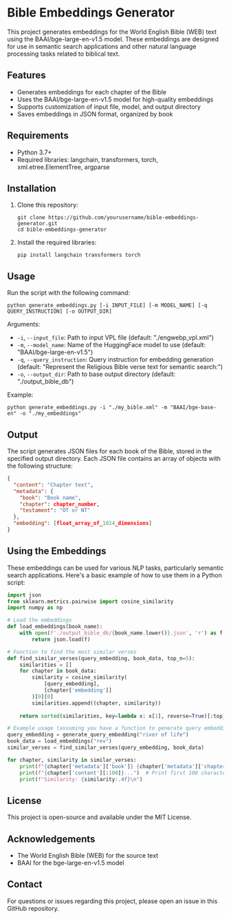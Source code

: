 # Bible Embeddings Generator

This project generates embeddings for the World English Bible (WEB) text using the BAAI/bge-large-en-v1.5 model. These embeddings are designed for use in semantic search applications and other natural language processing tasks related to biblical text.

## Features

- Generates embeddings for each chapter of the Bible
- Uses the BAAI/bge-large-en-v1.5 model for high-quality embeddings
- Supports customization of input file, model, and output directory
- Saves embeddings in JSON format, organized by book

## Requirements

- Python 3.7+
- Required libraries: langchain, transformers, torch, xml.etree.ElementTree, argparse

## Installation

1. Clone this repository:
   ```
   git clone https://github.com/yourusername/bible-embeddings-generator.git
   cd bible-embeddings-generator
   ```

2. Install the required libraries:
   ```
   pip install langchain transformers torch
   ```

## Usage

Run the script with the following command:

```
python generate_embeddings.py [-i INPUT_FILE] [-m MODEL_NAME] [-q QUERY_INSTRUCTION] [-o OUTPUT_DIR]
```

Arguments:
- `-i`, `--input_file`: Path to input VPL file (default: "./engwebp_vpl.xml")
- `-m`, `--model_name`: Name of the HuggingFace model to use (default: "BAAI/bge-large-en-v1.5")
- `-q`, `--query_instruction`: Query instruction for embedding generation (default: "Represent the Religious Bible verse text for semantic search:")
- `-o`, `--output_dir`: Path to base output directory (default: "./output_bible_db")

Example:
```
python generate_embeddings.py -i "./my_bible.xml" -m "BAAI/bge-base-en" -o "./my_embeddings"
```

## Output

The script generates JSON files for each book of the Bible, stored in the specified output directory. Each JSON file contains an array of objects with the following structure:

```json
{
  "content": "Chapter text",
  "metadata": {
    "book": "Book name",
    "chapter": chapter_number,
    "testament": "OT or NT"
  },
  "embedding": [float_array_of_1024_dimensions]
}
```

## Using the Embeddings

These embeddings can be used for various NLP tasks, particularly semantic search applications. Here's a basic example of how to use them in a Python script:

```python
import json
from sklearn.metrics.pairwise import cosine_similarity
import numpy as np

# Load the embeddings
def load_embeddings(book_name):
    with open(f'./output_bible_db/{book_name.lower()}.json', 'r') as f:
        return json.load(f)

# Function to find the most similar verses
def find_similar_verses(query_embedding, book_data, top_n=5):
    similarities = []
    for chapter in book_data:
        similarity = cosine_similarity(
            [query_embedding],
            [chapter['embedding']]
        )[0][0]
        similarities.append((chapter, similarity))
    
    return sorted(similarities, key=lambda x: x[1], reverse=True)[:top_n]

# Example usage (assuming you have a function to generate query embeddings)
query_embedding = generate_query_embedding("river of life")
book_data = load_embeddings("rev")
similar_verses = find_similar_verses(query_embedding, book_data)

for chapter, similarity in similar_verses:
    print(f"{chapter['metadata']['book']} {chapter['metadata']['chapter']}:")
    print(f"{chapter['content'][:100]}...")  # Print first 100 characters
    print(f"Similarity: {similarity:.4f}\n")
```

## License

This project is open-source and available under the MIT License.

## Acknowledgements

- The World English Bible (WEB) for the source text
- BAAI for the bge-large-en-v1.5 model

## Contact

For questions or issues regarding this project, please open an issue in this GitHub repository.
